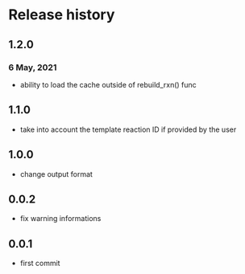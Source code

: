 # Release history

## 1.2.0
### 6 May, 2021
- ability to load the cache outside of rebuild_rxn() func

## 1.1.0
- take into account the template reaction ID if provided by the user

## 1.0.0
- change output format

## 0.0.2
- fix warning informations

## 0.0.1
- first commit
